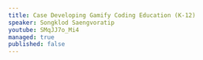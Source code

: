 ```yaml
---
title: Case Developing Gamify Coding Education (K-12)
speaker: Songklod Saengvoratip
youtube: SMqJJ7o_Mi4
managed: true
published: false
---
```

